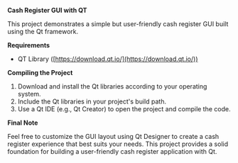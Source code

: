 **Cash Register GUI with QT**

This project demonstrates a simple but user-friendly cash register GUI built using the Qt framework.

**Requirements**

* QT Library ([https://download.qt.io/](https://download.qt.io/))

**Compiling the Project**

1. Download and install the Qt libraries according to your operating system.
2. Include the Qt libraries in your project's build path.
3. Use a Qt IDE (e.g., Qt Creator) to open the project and compile the code.

**Final Note**

Feel free to customize the GUI layout using Qt Designer to create a cash register experience that best suits your needs. This project provides a solid foundation for building a user-friendly cash register application with Qt.
